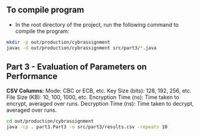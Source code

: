 ## To compile program

- In the root directory of the project, run the following command to compile the program:

```bash
mkdir -p out/production/cybrassignment
javac -d out/production/cybrassignment src/part3/*.java
```


## Part 3 - Evaluation of Parameters on Performance

**CSV Columns:**
Mode: CBC or ECB, etc.
Key Size (bits): 128, 192, 256, etc.
File Size (KB): 10, 100, 1000, etc.
Encryption Time (ns): Time taken to encrypt, averaged over runs.
Decryption Time (ns): Time taken to decrypt, averaged over runs.


```bash
cd out/production/cybrassignment
java -cp . part3.Part3 -o src/part3/results.csv -repeats 10
```